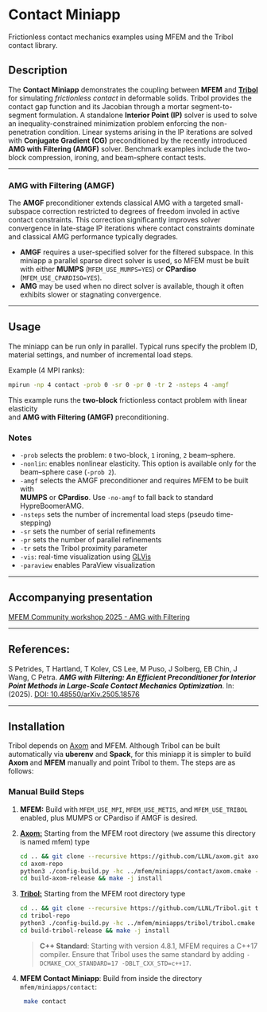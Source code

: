 # Contact Miniapp 
Frictionless contact mechanics examples using MFEM and the Tribol contact library.

## Description

The **Contact Miniapp** demonstrates the coupling between **MFEM** and [**Tribol**](https://github.com/LLNL/Tribol) for simulating *frictionless contact* in deformable solids. Tribol provides the contact gap function and its Jacobian through a mortar segment-to-segment formulation. A standalone **Interior Point (IP)** solver is used to solve an inequality-constrained minimization problem enforcing the non-penetration condition. Linear systems arising in the IP iterations are solved with **Conjugate Gradient (CG)** preconditioned by the recently introduced **AMG with Filtering (AMGF)** solver. Benchmark examples include the two-block compression, ironing, and beam-sphere contact tests. 

---

### AMG with Filtering (AMGF)

The **AMGF** preconditioner extends classical AMG with a targeted small-subspace correction restricted to degrees of freedom involed in active contact constraints. This correction significantly improves solver convergence in late-stage IP iterations where contact constraints dominate and classical AMG performance typically degrades.

- **AMGF** requires a user-specified solver for the filtered subspace. In this miniapp a  parallel sparse direct solver is used, so MFEM must be built with either **MUMPS** (`MFEM_USE_MUMPS=YES`) or **CPardiso** (`MFEM_USE_CPARDISO=YES`). 
- **AMG** may be used when no direct solver is available, though it often exhibits slower or stagnating convergence.

---

## Usage

The miniapp can be run only in parallel. Typical runs specify the problem ID, material settings, and number of incremental load steps.

Example (4 MPI ranks):

```bash
mpirun -np 4 contact -prob 0 -sr 0 -pr 0 -tr 2 -nsteps 4 -amgf
```

This example runs the **two-block** frictionless contact problem with linear elasticity  
and **AMG with Filtering (AMGF)** preconditioning.

### Notes

- `-prob` selects the problem: `0` two-block, `1` ironing, `2` beam–sphere.  
- `-nonlin`: enables nonlinear elasticity. This option is available only for the beam–sphere case (`-prob 2`). 
- `-amgf` selects the AMGF  preconditioner and requires MFEM to be built with  
  **MUMPS** or **CPardiso**. Use `-no-amgf` to fall back to standard HypreBoomerAMG. 
- `-nsteps` sets the number of incremental load steps (pseudo time-stepping)    
- `-sr` sets the number of serial refinements
- `-pr` sets the number of parallel refinements
- `-tr` sets the Tribol proximity parameter
- `-vis`: real-time visualization using [GLVis](https://glvis.org) 
- `-paraview` enables ParaView visualization

---

## Accompanying presentation

[MFEM Community workshop 2025 - AMG with Filtering](https://mfem.org/pdf/workshop25/29_Petrides_AMG_Filtering.pdf)

---

## References:
S Petrides, T Hartland, T Kolev, CS Lee, M Puso, J Solberg, EB Chin, J Wang, C Petra. ***AMG with Filtering: An Efficient Preconditioner for Interior Point Methods in Large-Scale Contact Mechanics Optimization***. In: (2025). [DOI: 10.48550/arXiv.2505.18576](https://arxiv.org/abs/2505.18576) 

---

## Installation

Tribol depends on [Axom](https://github.com/LLNL/axom) and MFEM. Although Tribol can be built automatically via **uberenv** and **Spack**, for this miniapp it is simpler to build **Axom** and **MFEM** manually and point Tribol to them. The steps are as follows:

### Manual Build Steps

1. **MFEM:** Build with `MFEM_USE_MPI`, `MFEM_USE_METIS`, and `MFEM_USE_TRIBOL`  
   enabled, plus MUMPS or CPardiso if AMGF is desired.  
 
2. [**Axom:**](https://github.com/LLNL/axom.git) Starting from the MFEM root directory (we assume this directory is named mfem) type
   ```bash
   cd .. && git clone --recursive https://github.com/LLNL/axom.git axom-repo
   cd axom-repo
   python3 ./config-build.py -hc ../mfem/miniapps/contact/axom.cmake -bt Release -DCMAKE_INSTALL_PREFIX=../axom
   cd build-axom-release && make -j install
   ```
3. [**Tribol:**](https://github.com/LLNL/Tribol.git) Starting from the MFEM root directory type
   ```bash
   cd .. && git clone --recursive https://github.com/LLNL/Tribol.git tribol-repo
   cd tribol-repo
   python3 ./config-build.py -hc ../mfem/miniapps/tribol/tribol.cmake -bt Release -DCMAKE_INSTALL_PREFIX=../tribol 
   cd build-tribol-release && make -j install
   ```
   > **C++ Standard**: Starting with version 4.8.1, MFEM requires a C++17 compiler. Ensure that Tribol uses the same standard by adding `-DCMAKE_CXX_STANDARD=17 -DBLT_CXX_STD=c++17`.

4. **MFEM Contact Miniapp**: Build from inside the directory `mfem/miniapps/contact`:  
     ```bash
      make contact
      ```  

